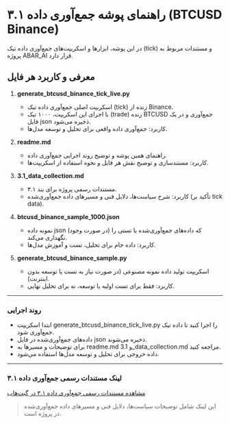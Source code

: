 # راهنمای پوشه جمع‌آوری داده ۳.۱ (BTCUSD Binance)

در این پوشه، ابزارها و اسکریپت‌های جمع‌آوری داده تیک (tick) و مستندات مربوط به پروژه ABAR_AI قرار دارد.

## معرفی و کاربرد هر فایل

1. **generate_btcusd_binance_tick_live.py**
   - اسکریپت اصلی جمع‌آوری داده تیک (tick) زنده از Binance.
   - با اجرای این اسکریپت، ۱۰۰۰ تیک (trade) زنده BTCUSD جمع‌آوری و در یک فایل json ذخیره می‌شود.
   - کاربرد: جمع‌آوری داده واقعی برای تحلیل و توسعه مدل‌ها.

2. **readme.md**
   - راهنمای همین پوشه و توضیح روند اجرایی جمع‌آوری داده.
   - کاربرد: مستندسازی و توضیح نقش هر فایل و نحوه استفاده از اسکریپت‌ها.

3. **3.1_data_collection.md**
   - مستندات رسمی پروژه برای بند ۳.۱.
   - کاربرد: شرح سیاست‌ها، دلایل فنی و مسیرهای داده جمع‌آوری‌شده (تأکید بر tick data).

4. **btcusd_binance_sample_1000.json**
   - نمونه داده json (در صورت وجود) که داده‌های جمع‌آوری‌شده یا تستی را نگهداری می‌کند.
   - کاربرد: داده خام برای تحلیل، تست و آموزش مدل‌ها.

5. **generate_btcusd_binance_sample.py**
   - اسکریپت تولید داده نمونه مصنوعی (در صورت نیاز به تست یا توسعه بدون اینترنت).
   - کاربرد: فقط برای تست اولیه یا توسعه، نه برای تحلیل نهایی.

---
### روند اجرایی
- ابتدا اسکریپت generate_btcusd_binance_tick_live.py را اجرا کنید تا داده تیک جمع‌آوری شود.
- داده‌های جمع‌آوری‌شده در فایل json ذخیره می‌شوند.
- برای توضیحات و مسیرها به readme.md و 3.1_data_collection.md مراجعه کنید.
- داده خروجی برای تحلیل و توسعه مدل‌ها استفاده می‌شود.

---
### لینک مستندات رسمی جمع‌آوری داده ۳.۱
[مشاهده مستندات رسمی جمع‌آوری داده ۳.۱ در گیت‌هاب](https://github.com/mb6226/ABAR_AI/blob/main/project_management/requirements/3.1_data_collection.md)

> این لینک شامل توضیحات سیاست‌ها، دلایل فنی و مسیرهای داده جمع‌آوری‌شده در پروژه است.
